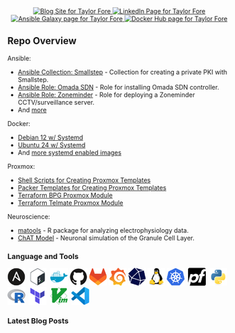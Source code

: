 <div id="header" align="center">
  <div id="badges">
    <a href="https://www.trfore.com?utm_source=github&utm_medium=profile_page">
      <img
        src="https://img.shields.io/badge/Personal_Site-black?style=for-the-badge&logo=earth&logoColor=white"
        alt="Blog Site for Taylor Fore"
      />
    </a>
    <a href="https://www.linkedin.com/in/trfore">
      <img
        src="https://img.shields.io/badge/LinkedIn-blue?style=for-the-badge&logo=linkedin&logoColor=white"
        alt="LinkedIn Page for Taylor Fore"
      />
    </a>
    <a href="https://galaxy.ansible.com/ui/standalone/namespaces/7110/">
      <img
        src="https://img.shields.io/badge/Ansible_Galaxy-red?style=for-the-badge&logo=ansible&logoColor=white"
        alt="Ansible Galaxy page for Taylor Fore"
      />
    </a>
    <a href="https://hub.docker.com/u/trfore">
      <img
        src="https://img.shields.io/badge/Docker Hub-blue?style=for-the-badge&logo=docker&logoColor=white"
        alt="Docker Hub page for Taylor Fore"
      />
    </a>
  </div>
</div>

## Repo Overview

Ansible:

- [Ansible Collection: Smallstep](https://github.com/trfore/ansible-smallstep) - Collection for creating a private PKI with Smallstep.
- [Ansible Role: Omada SDN](https://github.com/trfore/ansible-role-omada-install) - Role for installing Omada SDN controller.
- [Ansible Role: Zoneminder](https://github.com/trfore/ansible-role-zoneminder) - Role for deploying a Zoneminder CCTV/surveillance server.
- And [more](https://github.com/trfore?tab=repositories&q=ansible&type=&language=&sort=name)

Docker:

- [Debian 12 w/ Systemd](https://github.com/trfore/docker-debian12-systemd)
- [Ubuntu 24 w/ Systemd](https://github.com/trfore/docker-ubuntu2404-systemd)
- And [more systemd enabled images](https://github.com/trfore?tab=repositories&q=docker&type=&language=&sort=name)

Proxmox:

- [Shell Scripts for Creating Proxmox Templates](https://github.com/trfore/proxmox-template-scripts)
- [Packer Templates for Creating Proxmox Templates](https://github.com/trfore/packer-proxmox-templates)
- [Terraform BPG Proxmox Module](https://github.com/trfore/terraform-bpg-proxmox)
- [Terraform Telmate Proxmox Module](https://github.com/trfore/terraform-telmate-proxmox)

Neuroscience:

- [matools](https://github.com/trfore/matools) - R package for analyzing electrophysiology data.
- [ChAT Model](https://github.com/trfore/chatmodel) - Neuronal simulation of the Granule Cell Layer.

### Language and Tools

<div>
  <img src="https://raw.githubusercontent.com/devicons/devicon/master/icons/ansible/ansible-original.svg" title="ansible" alt="ansible" width="40" height="40"/>&nbsp;
  <img src="https://raw.githubusercontent.com/devicons/devicon/master/icons/bash/bash-original.svg" title="bash" alt="bash" width="40" height="40"/>&nbsp;
  <img src="https://raw.githubusercontent.com/devicons/devicon/master/icons/docker/docker-plain.svg" title="docker" alt="docker" width="40" height="40"/>
  <img src="https://raw.githubusercontent.com/devicons/devicon/master/icons/github/github-original.svg" title="github" alt="github" width="40" height="40"/>
  <img src="https://raw.githubusercontent.com/devicons/devicon/master/icons/gitlab/gitlab-original.svg" title="gitlab" alt="gitlab" width="40" height="40"/>
  <img src="https://raw.githubusercontent.com/devicons/devicon/master/icons/grafana/grafana-original.svg" title="grafana" alt="grafana" width="40" height="40"/>
  <img src="https://raw.githubusercontent.com/devicons/devicon/master/icons/influxdb/influxdb-original.svg" title="influxdb" alt="influxdb" width="40" height="40"/>
  <img src="https://raw.githubusercontent.com/devicons/devicon/master/icons/linux/linux-original.svg" title="linux" alt="linux" width="40" height="40"/>
  <img src="https://raw.githubusercontent.com/devicons/devicon/master/icons/kubernetes/kubernetes-original.svg" title="kubernetes" alt="kubernetes" width="40" height="40"/>&nbsp;
  <img src="https://raw.githubusercontent.com/devicons/devicon/master/icons/pfsense/pfsense-original.svg" title="pfsense" alt="pfsense" width="40" height="40"/>&nbsp;
  <img src="https://raw.githubusercontent.com/devicons/devicon/master/icons/python/python-original.svg" title="python" alt="python" width="40" height="40"/>&nbsp;
  <img src="https://raw.githubusercontent.com/devicons/devicon/master/icons/r/r-original.svg" title="r" alt="r" width="40" height="40"/>&nbsp;
  <img src="https://raw.githubusercontent.com/devicons/devicon/master/icons/terraform/terraform-original.svg" title="terraform" alt="terraform" width="40" height="40"/>&nbsp;
  <img src="https://raw.githubusercontent.com/devicons/devicon/master/icons/vim/vim-plain.svg" title="vim" alt="vim" width="40" height="40"/>&nbsp;
  <img src="https://raw.githubusercontent.com/devicons/devicon/master/icons/vscode/vscode-original.svg" title="vscode" alt="vscode" width="40" height="40"/>&nbsp;

</div>

<!-- [![Top Langs](https://github-readme-stats.vercel.app/api/top-langs/?username=trfore&layout=compact&theme=vision-friendly-dark)](https://github.com/anuraghazra/github-readme-stats) -->

### Latest Blog Posts

<!-- BLOG-POST-LIST:START -->
<!-- BLOG-POST-LIST:END -->
